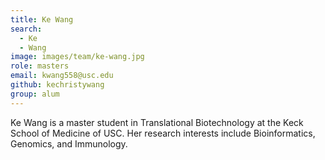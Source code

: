 ```yaml
---
title: Ke Wang
search:
  - Ke
  - Wang
image: images/team/ke-wang.jpg
role: masters
email: kwang558@usc.edu
github: kechristywang
group: alum
---
```


Ke Wang is a master student in Translational Biotechnology at the Keck School of Medicine of USC. Her research interests include Bioinformatics, Genomics, and Immunology.
